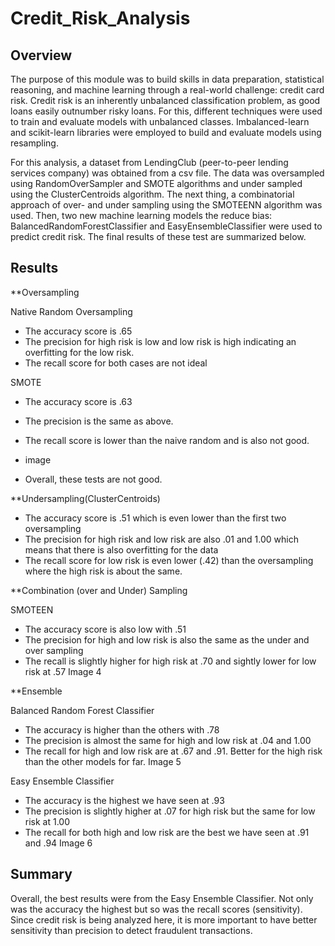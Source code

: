 # Credit_Risk_Analysis

## Overview

The purpose of this module was to build skills in data preparation, statistical reasoning, and machine learning through a real-world challenge: credit card risk. Credit risk is an inherently unbalanced classification problem, as good loans easily outnumber risky loans. For this, different techniques were used to train and evaluate models with unbalanced classes. Imbalanced-learn and scikit-learn libraries were employed to build and evaluate models using resampling.

For this analysis, a dataset from LendingClub (peer-to-peer lending services company) was obtained from a csv file. The data was oversampled using RandomOverSampler and SMOTE algorithms and under sampled using the ClusterCentroids algorithm.  The next thing, a combinatorial approach of over- and under sampling using the SMOTEENN algorithm was used. Then, two new machine learning models the reduce bias: BalancedRandomForestClassifier and EasyEnsembleClassifier were used to predict credit risk. The final results of these test are summarized below. 	


## Results

**Oversampling

Native Random Oversampling
- The accuracy score is .65
- The precision for high risk is low and low risk is high indicating an overfitting for the low risk.
- The recall score for both cases are not ideal


SMOTE
- The accuracy score is .63 
- The precision is the same as above.
- The recall score is lower than the naive random and is also not good.
- image

- Overall, these tests are not good.

**Undersampling(ClusterCentroids)

- The accuracy score is .51 which is even lower than the first two oversampling
- The precision for high risk and low risk are also .01 and 1.00 which means that there is also overfitting for the data
- The recall score for low risk is even lower (.42) than the oversampling where the high risk is about the same.

**Combination (over and Under) Sampling

SMOTEEN
- The accuracy score is also low with .51
- The precision for high and low risk is also the same as the under and over sampling
- The recall is slightly higher for high risk at .70 and sightly lower for low risk at .57
Image 4 

**Ensemble

Balanced Random Forest Classifier
- The accuracy is higher than the others with .78
- The precision is almost the same for high and low risk at .04 and 1.00
- The recall for high and low risk are at .67 and .91. Better for the high risk than the other models for far.
Image 5

Easy Ensemble Classifier
- The accuracy is the highest we have seen at .93
- The precision is slightly higher at .07 for high risk but the same for low risk at 1.00
- The recall for both high and low risk are the best we have seen at .91 and .94
Image 6

## Summary
Overall, the best results were from the Easy Ensemble Classifier. Not only was the accuracy the highest but so was the recall scores (sensitivity). Since credit risk is being analyzed here, it is more important to have better sensitivity than precision to detect fraudulent transactions. 

